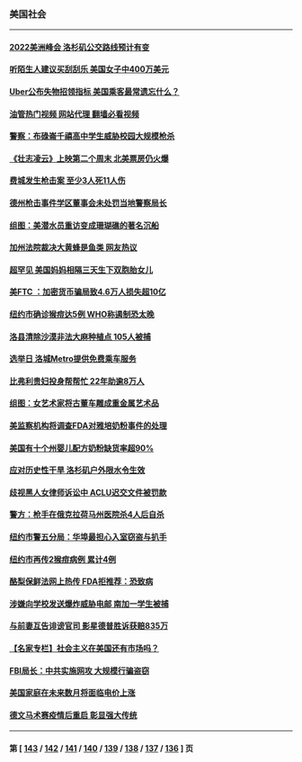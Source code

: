 ### 美国社会
---
#### [2022美洲峰会 洛杉矶公交路线预计有变](../../pages/ncid1078160/n13753709.md?06071245) 
#### [听陌生人建议买刮刮乐 美国女子中400万美元](../../pages/ncid1078160/n13753558.md?06071245) 
#### [Uber公布失物招领指标 美国乘客最常遗忘什么？](../../pages/ncid1078160/n13753132.md?06071245) 
#### [油管热门视频 网站代理 翻墙必看视频](http://209.222.30.114:81/youtube.html?06071245)
#### [警察：布碌崙千禧高中学生威胁校园大规模枪杀](../../pages/ncid1078160/n13753202.md?06071245) 
#### [《壮志凌云》上映第二个周末 北美票房仍火爆](../../pages/ncid1078160/n13753028.md?06071245) 
#### [费城发生枪击案 至少3人死11人伤](../../pages/ncid1078160/n13752836.md?06071245) 
#### [德州枪击事件学区董事会未处罚当地警察局长](../../pages/ncid1078160/n13752488.md?06071245) 
#### [组图：美潜水员重访变成珊瑚礁的著名沉船](../../pages/ncid1078160/n13752184.md?06071245) 
#### [加州法院裁决大黄蜂是鱼类 网友热议](../../pages/ncid1078160/n13752301.md?06071245) 
#### [超罕见 美国妈妈相隔三天生下双胞胎女儿](../../pages/ncid1078160/n13752364.md?06071245) 
#### [美FTC ：加密货币骗局致4.6万人损失超10亿](../../pages/ncid1078160/n13751956.md?06071245) 
#### [纽约市确诊猴痘达5例 WHO称遏制恐太晚](../../pages/ncid1078160/n13752109.md?06071245) 
#### [洛县清除沙漠非法大麻种植点 105人被捕](../../pages/ncid1078160/n13752115.md?06071245) 
#### [选举日 洛城Metro提供免费乘车服务](../../pages/ncid1078160/n13751996.md?06071245) 
#### [比弗利贵妇投身帮帮忙 22年助逾8万人](../../pages/ncid1078160/n13751981.md?06071245) 
#### [组图：女艺术家将古董车雕成重金属艺术品](../../pages/ncid1078160/n13751476.md?06071245) 
#### [美监察机构将调查FDA对雅培奶粉事件的处理](../../pages/ncid1078160/n13751396.md?06071245) 
#### [美国有十个州婴儿配方奶粉缺货率超90%](../../pages/ncid1078160/n13751255.md?06071245) 
#### [应对历史性干旱 洛杉矶户外限水令生效](../../pages/ncid1078160/n13751293.md?06071245) 
#### [歧视黑人女律师诉讼中 ACLU迟交文件被罚款](../../pages/ncid1078160/n13751279.md?06071245) 
#### [警方：枪手在俄克拉荷马州医院杀4人后自杀](../../pages/ncid1078160/n13750651.md?06071245) 
#### [纽约市警五分局：华埠最担心入室窃盗与扒手](../../pages/ncid1078160/n13750679.md?06071245) 
#### [纽约市再传2猴痘病例 累计4例](../../pages/ncid1078160/n13750680.md?06071245) 
#### [酪梨保鲜法网上热传 FDA拒推荐：恐致病](../../pages/ncid1078160/n13750376.md?06071245) 
#### [涉嫌向学校发送爆炸威胁电邮 南加一学生被捕](../../pages/ncid1078160/n13750603.md?06071245) 
#### [与前妻互告诽谤官司 影星德普胜诉获赔835万](../../pages/ncid1078160/n13750495.md?06071245) 
#### [【名家专栏】社会主义在美国还有市场吗？](../../pages/ncid1078160/n13749378.md?06071245) 
#### [FBI局长：中共实施网攻 大规模行骗盗窃](../../pages/ncid1078160/n13750396.md?06071245) 
#### [美国家庭在未来数月将面临电价上涨](../../pages/ncid1078160/n13749694.md?06071245) 
#### [德文马术赛疫情后重启 彰显强大传统](../../pages/ncid1078160/n13749561.md?06071245) 

---
#### 第 [ [143](./143.md?06071245) / [142](./142.md?06071245) / [141](./141.md?06071245) / [140](./140.md?06071245) / [139](./139.md?06071245) / [138](./138.md?06071245) / [137](./137.md?06071245) / [136](./136.md?06071245) ] 页
